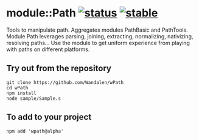 
# module::Path [![status](https://github.com/Wandalen/wPath/workflows/publish/badge.svg)](https://github.com/Wandalen/wPath/actions?query=workflow%3Apublish) [![stable](https://img.shields.io/badge/stability-stable-brightgreen.svg)](https://github.com/emersion/stability-badges#stable)

Tools to manipulate path. Aggregates modules PathBasic and PathTools. Module Path leverages parsing, joining, extracting, normalizing, nativizing, resolving paths... Use the module to get uniform experience from playing with paths on different platforms.

## Try out from the repository
```
git clone https://github.com/Wandalen/wPath
cd wPath
npm install
node sample/Sample.s
```

## To add to your project
```
npm add 'wpath@alpha'
```


